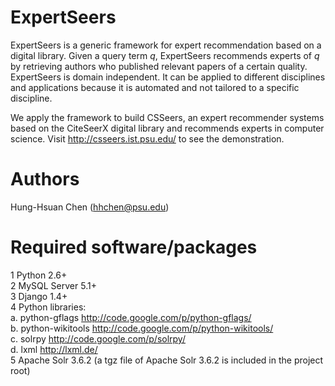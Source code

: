 ExpertSeers
===========
ExpertSeers is a generic framework for expert recommendation based on a digital
library.  Given a query term *q*, ExpertSeers recommends experts of *q* by
retrieving authors who published relevant papers of a certain quality.
ExpertSeers is domain independent. It can be applied to different disciplines
and applications because it is automated and not tailored to a specific
discipline. 

We apply the framework to build CSSeers, an expert recommender systems based on
the CiteSeerX digital library and recommends experts in computer science.  Visit
http://csseers.ist.psu.edu/ to see the demonstration.


Authors
=======
Hung-Hsuan Chen (hhchen@psu.edu)


Required software/packages
==========================
1 Python 2.6+<br>
2 MySQL Server 5.1+<br>
3 Django 1.4+<br>
4 Python libraries:<br>
  a. python-gflags http://code.google.com/p/python-gflags/<br>
  b. python-wikitools http://code.google.com/p/python-wikitools/<br>
  c. solrpy http://code.google.com/p/solrpy/<br>
  d. lxml http://lxml.de/<br>
5 Apache Solr 3.6.2 (a tgz file of Apache Solr 3.6.2 is included in the project
root)
